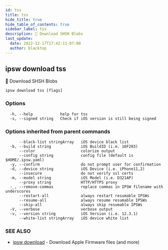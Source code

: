 ```yaml
---
id: tss
title: tss
hide_title: true
hide_table_of_contents: true
sidebar_label: tss
description: 🚧 Download SHSH Blobs
last_update:
  date: 2022-12-17T17:42:11-07:00
  author: blacktop
---
```

## ipsw download tss

🚧 Download SHSH Blobs

```
ipsw download tss [flags]
```

### Options

```
  -h, --help            help for tss
  -s, --signed string   Check if iOS version is still being signed
```

### Options inherited from parent commands

```
      --black-list stringArray   iOS device black list
  -b, --build string             iOS BuildID (i.e. 16F203)
      --color                    colorize output
      --config string            config file (default is $HOME/.ipsw.yaml)
  -y, --confirm                  do not prompt user for confirmation
  -d, --device string            iOS Device (i.e. iPhone11,2)
      --insecure                 do not verify ssl certs
  -m, --model string             iOS Model (i.e. D321AP)
      --proxy string             HTTP/HTTPS proxy
  -_, --remove-commas            replace commas in IPSW filename with underscores
      --restart-all              always restart resumable IPSWs
      --resume-all               always resume resumable IPSWs
      --skip-all                 always skip resumable IPSWs
  -V, --verbose                  verbose output
  -v, --version string           iOS Version (i.e. 12.3.1)
      --white-list stringArray   iOS device white list
```

### SEE ALSO

* [ipsw download](/docs/cli/ipsw/download)	 - Download Apple Firmware files (and more)


